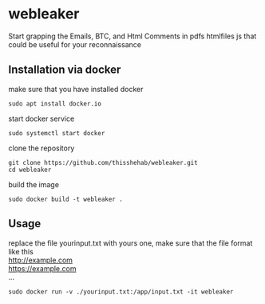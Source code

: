# webleaker
Start grapping the Emails, BTC, and Html Comments in pdfs htmlfiles js that could be useful for your reconnaissance

## Installation via docker
make sure that you have installed docker 

```console
sudo apt install docker.io
```

start docker service 
```console
sudo systemctl start docker
```

clone the repository
```console
git clone https://github.com/thisshehab/webleaker.git
cd webleaker
```
build the image 
```console
sudo docker build -t webleaker .
```
## Usage
replace the file yourinput.txt with yours one, make sure that the file format like this 
<br>
http://example.com <br>
https://example.com <br>
...

```console
sudo docker run -v ./yourinput.txt:/app/input.txt -it webleaker
```
